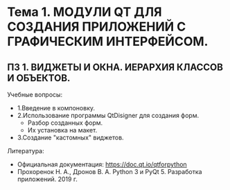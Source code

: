Тема 1. МОДУЛИ QT ДЛЯ СОЗДАНИЯ ПРИЛОЖЕНИЙ С ГРАФИЧЕСКИМ ИНТЕРФЕЙСОМ.
=
ПЗ 1. ВИДЖЕТЫ И ОКНА. ИЕРАРХИЯ КЛАССОВ И ОБЪЕКТОВ.
-

Учебные вопросы:
 - 1.Введение в компоновку.
 - 2.Использование программы QtDisigner для создания форм.
    + Разбор созданных форм.
    + Их установка на макет.
 - 3.Создание "кастомных" виджетов.
 
Литература:
 - Официальная документация: https://doc.qt.io/qtforpython
 - Прохоренок Н. А., Дронов В. А. Python 3 и PyQt 5. Разработка приложений. 2019 г. 

